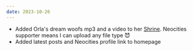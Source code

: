 ```yaml
---
date: 2023-10-26
---
```


- Added Orla's dream woofs mp3 and a video to her <a href="https://fri11s.neocities.org/shrine/orla/">Shrine</a>. Neocities supporter means I can upload any file type 😈
- Added latest posts and Neocities profile link to homepage